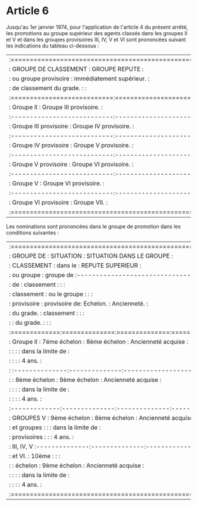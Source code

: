 # Article 6

Jusqu'au 1er janvier 1974, pour l'application de l'article 4 du présent arrêté, les promotions au groupe supérieur des agents classés dans les groupes II et V et dans les groupes provisoires III, IV, V et VI sont prononcées suivant les indications du tableau ci-dessous :

<table>
<tr>
<td> :=======================================================:</td>
</tr>
<tr>
<td> :   GROUPE DE CLASSEMENT    :     GROUPE REPUTE         :</td>
</tr>
<tr>
<td> :   ou groupe provisoire    :  immédiatement supérieur. :</td>
</tr>
<tr>
<td> :  de classement du grade.  :                           :</td>
</tr>
<tr>
<td> :===========================:===========================:</td>
</tr>
<tr>
<td> : Groupe II                 : Groupe III provisoire.    :</td>
</tr>
<tr>
<td> :---------------------------:---------------------------:</td>
</tr>
<tr>
<td> : Groupe III provisoire     : Groupe IV provisoire.     :</td>
</tr>
<tr>
<td> :---------------------------:---------------------------:</td>
</tr>
<tr>
<td> : Groupe IV provisoire      : Groupe V provisoire.      :</td>
</tr>
<tr>
<td> :---------------------------:---------------------------:</td>
</tr>
<tr>
<td> : Groupe V provisoire       : Groupe VI provisoire.     :</td>
</tr>
<tr>
<td> :---------------------------:---------------------------:</td>
</tr>
<tr>
<td> : Groupe V                  : Groupe VI provisoire.     :</td>
</tr>
<tr>
<td> :---------------------------:---------------------------:</td>
</tr>
<tr>
<td> : Groupe VI provisoire      : Groupe VII.               :</td>
</tr>
<tr>
<td> :=======================================================:</td>
</tr>
</table>

Les nominations sont prononcées dans le groupe de promotion dans les conditions suivantes :

<table>
<tr>
<td> :================================================================:</td>
</tr>
<tr>
<td> :  GROUPE DE  :  SITUATION   :     SITUATION DANS LE GROUPE      :</td>
</tr>
<tr>
<td> : CLASSEMENT  :   dans le    :         REPUTE SUPERIEUR          :</td>
</tr>
<tr>
<td> :  ou groupe  :   groupe de  :-----------------------------------:</td>
</tr>
<tr>
<td> :     de      :  classement  :              :                    :</td>
</tr>
<tr>
<td> :  classement : ou le groupe :              :                    :</td>
</tr>
<tr>
<td> :  provisoire : provisoire de:   Echelon.   :    Ancienneté.     :</td>
</tr>
<tr>
<td> :  du grade.  :  classement  :              :                    :</td>
</tr>
<tr>
<td> :             :   du grade.  :              :                    :</td>
</tr>
<tr>
<td> :=============:==============:==============:====================:</td>
</tr>
<tr>
<td> : Groupe II   : 7éme échelon : 8ème échelon : Ancienneté acquise :</td>
</tr>
<tr>
<td> :             :              :              :  dans la limite de :</td>
</tr>
<tr>
<td> :             :              :              :  4 ans.            :</td>
</tr>
<tr>
<td> :             :--------------:--------------:--------------------:</td>
</tr>
<tr>
<td> :             : 8ème échelon : 9ème échelon : Ancienneté acquise :</td>
</tr>
<tr>
<td> :             :              :              :  dans la limite de :</td>
</tr>
<tr>
<td> :             :              :              :  4 ans.            :</td>
</tr>
<tr>
<td> :-------------:--------------:--------------:--------------------:</td>
</tr>
<tr>
<td> : GROUPES V   : 9ème échelon : 8ème échelon : Ancienneté acquise :</td>
</tr>
<tr>
<td> : et groupes  :              :              :  dans la limite de :</td>
</tr>
<tr>
<td> : provisoires :              :              :  4 ans.            :</td>
</tr>
<tr>
<td> : III, IV, V  :--------------:--------------:--------------------:</td>
</tr>
<tr>
<td> :   et VI.    : 10ème        :              :                    :</td>
</tr>
<tr>
<td> :             :  échelon     : 9ème échelon : Ancienneté acquise :</td>
</tr>
<tr>
<td> :             :              :              :  dans la limite de :</td>
</tr>
<tr>
<td> :             :              :              :  4 ans.            :</td>
</tr>
<tr>
<td> :================================================================:</td>
</tr>
</table>
